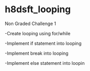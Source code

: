 # h8dsft_looping
Non Graded Challenge 1

-Create looping using for/while

-Implement if statement into looping

-Implement break into looping

-Implement else statement into loopin
